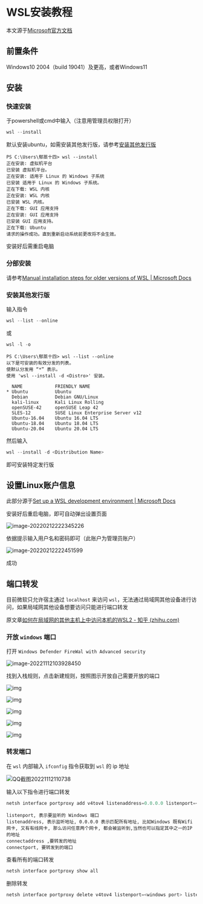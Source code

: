 # WSL安装教程

本文源于[Microsoft官方文档](https://docs.microsoft.com/en-us/windows/wsl/install)

## 前置条件

Windows10 2004（build 19041）及更高，或者Windows11

## 安装

### 快速安装

于powershell或cmd中输入（注意用管理员权限打开）

```powershell
wsl --install
```

默认安装ubuntu，如需安装其他发行版，请参考[安装其他发行版](#distro)

```
PS C:\Users\郁蒸十四> wsl --install
正在安装: 虚拟机平台
已安装 虚拟机平台。
正在安装: 适用于 Linux 的 Windows 子系统
已安装 适用于 Linux 的 Windows 子系统。
正在下载: WSL 内核
正在安装: WSL 内核
已安装 WSL 内核。
正在下载: GUI 应用支持
正在安装: GUI 应用支持
已安装 GUI 应用支持。
正在下载: Ubuntu
请求的操作成功。直到重新启动系统前更改将不会生效。
```

安装好后需重启电脑

### 分部安装

请参考[Manual installation steps for older versions of WSL | Microsoft Docs](https://docs.microsoft.com/en-us/windows/wsl/install-manual)

### 安装其他发行版<span id="distro"></span>

输入指令

```powershell
wsl --list --online
```

或

```powershell
wsl -l -o
```

```
PS C:\Users\郁蒸十四> wsl --list --online
以下是可安装的有效分发的列表。
使默认分发用 “*” 表示。
使用 'wsl --install -d <Distro>' 安装。

  NAME            FRIENDLY NAME
* Ubuntu          Ubuntu
  Debian          Debian GNU/Linux
  kali-linux      Kali Linux Rolling
  openSUSE-42     openSUSE Leap 42
  SLES-12         SUSE Linux Enterprise Server v12
  Ubuntu-16.04    Ubuntu 16.04 LTS
  Ubuntu-18.04    Ubuntu 18.04 LTS
  Ubuntu-20.04    Ubuntu 20.04 LTS
```

然后输入

```powershell
wsl --install -d <Distribution Name>
```

即可安装特定发行版

## 设置Linux账户信息

此部分源于[Set up a WSL development environment | Microsoft Docs](https://docs.microsoft.com/en-us/windows/wsl/setup/environment#set-up-your-linux-username-and-password)

安装好后重启电脑，即可自动弹出设置页面

![image-20220212222345226](wsl%E5%AE%89%E8%A3%85.assets/image-20220212222345226.png)

依据提示输入用户名和密码即可（此账户为管理员账户）

![image-20220212222451599](wsl%E5%AE%89%E8%A3%85.assets/image-20220212222451599.png)

成功

## 端口转发<span id="portproxy"></span>

目前微软只允许宿主通过 `localhost` 来访问 `wsl`，无法通过局域网其他设备进行访问，如果局域网其他设备想要访问只能进行端口转发

原文章[如何在局域网的其他主机上中访问本机的WSL2 - 知乎 (zhihu.com)](https://zhuanlan.zhihu.com/p/425312804)

### 开放 `windows` 端口

打开 `Windows Defender FireWal with Advanced security`

![image-20221112103928450](wsl%E5%AE%89%E8%A3%85.assets/%E7%AB%AF%E5%8F%A3%E8%BD%AC%E5%8F%91-defender%20firewall.png)

找到入栈规则，点击新建规则，按照图示开放自己需要开放的端口

![img](wsl%E5%AE%89%E8%A3%85.assets/%E7%AB%AF%E5%8F%A3%E8%BD%AC%E5%8F%91-%E5%85%A5%E7%AB%99%E8%A7%84%E5%88%99-%E8%A7%84%E5%88%99%E7%B1%BB%E5%9E%8B.webp)

![img](wsl%E5%AE%89%E8%A3%85.assets/%E7%AB%AF%E5%8F%A3%E8%BD%AC%E5%8F%91-%E5%85%A5%E7%AB%99%E8%A7%84%E5%88%99-%E5%8D%8F%E8%AE%AE%E5%92%8C%E7%AB%AF%E5%8F%A3.webp)

![img](wsl%E5%AE%89%E8%A3%85.assets/%E7%AB%AF%E5%8F%A3%E8%BD%AC%E5%8F%91-%E5%85%A5%E7%AB%99%E8%A7%84%E5%88%99-%E6%93%8D%E4%BD%9C.webp)

![img](wsl%E5%AE%89%E8%A3%85.assets/%E7%AB%AF%E5%8F%A3%E8%BD%AC%E5%8F%91-%E5%85%A5%E7%AB%99%E8%A7%84%E5%88%99-%E9%85%8D%E7%BD%AE%E6%96%87%E4%BB%B6.webp)

![img](wsl%E5%AE%89%E8%A3%85.assets/端口转发-入站规则-名称.webp)

### 转发端口

在 `wsl` 内部输入 `ifconfig` 指令获取到 `wsl` 的 ip 地址

![QQ截图20221112110738](wsl%E5%AE%89%E8%A3%85.assets/%E7%AB%AF%E5%8F%A3%E8%BD%AC%E5%8F%91-ip%E5%9C%B0%E5%9D%80.png)

输入以下指令进行端口转发

```powershell
netsh interface portproxy add v4tov4 listenaddress=0.0.0.0 listenport=<windows port> connectport=<wsl port> connectaddress=<wsl ip>
```

```
listenport, 表示要监听的 Windows 端口
listenaddress, 表示监听地址, 0.0.0.0 表示匹配所有地址, 比如Windows 既有Wifi网卡, 又有有线网卡, 那么访问任意两个网卡, 都会被监听到,当然也可以指定其中之一的IP的地址
connectaddress ,要转发的地址
connectport, 要转发到的端口
```

查看所有的端口转发

```powershell
netsh interface portproxy show all
```

删除转发

```powershell
netsh interface portproxy delete v4tov4 listenport=<windows port> listenaddress=0.0.0.0
```

